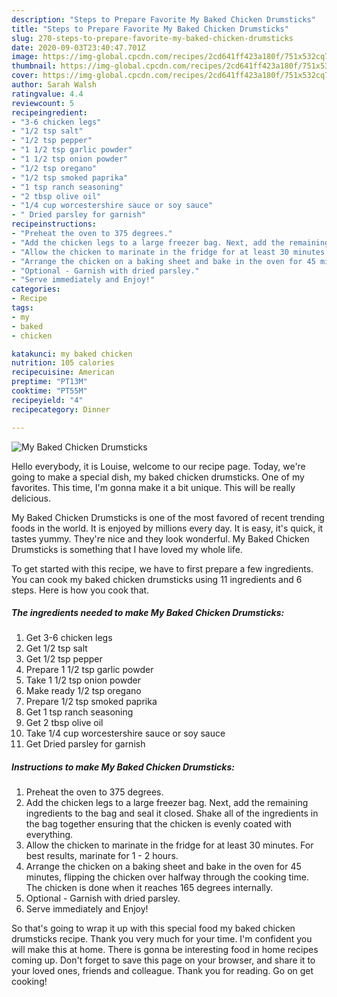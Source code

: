 ```yaml
---
description: "Steps to Prepare Favorite My Baked Chicken Drumsticks"
title: "Steps to Prepare Favorite My Baked Chicken Drumsticks"
slug: 270-steps-to-prepare-favorite-my-baked-chicken-drumsticks
date: 2020-09-03T23:40:47.701Z
image: https://img-global.cpcdn.com/recipes/2cd641ff423a180f/751x532cq70/my-baked-chicken-drumsticks-recipe-main-photo.jpg
thumbnail: https://img-global.cpcdn.com/recipes/2cd641ff423a180f/751x532cq70/my-baked-chicken-drumsticks-recipe-main-photo.jpg
cover: https://img-global.cpcdn.com/recipes/2cd641ff423a180f/751x532cq70/my-baked-chicken-drumsticks-recipe-main-photo.jpg
author: Sarah Walsh
ratingvalue: 4.4
reviewcount: 5
recipeingredient:
- "3-6 chicken legs"
- "1/2 tsp salt"
- "1/2 tsp pepper"
- "1 1/2 tsp garlic powder"
- "1 1/2 tsp onion powder"
- "1/2 tsp oregano"
- "1/2 tsp smoked paprika"
- "1 tsp ranch seasoning"
- "2 tbsp olive oil"
- "1/4 cup worcestershire sauce or soy sauce"
- " Dried parsley for garnish"
recipeinstructions:
- "Preheat the oven to 375 degrees."
- "Add the chicken legs to a large freezer bag. Next, add the remaining ingredients to the bag and seal it closed. Shake all of the ingredients in the bag together ensuring that the chicken is evenly coated with everything."
- "Allow the chicken to marinate in the fridge for at least 30 minutes. For best results, marinate for 1 - 2 hours."
- "Arrange the chicken on a baking sheet and bake in the oven for 45 minutes, flipping the chicken over halfway through the cooking time. The chicken is done when it reaches 165 degrees internally."
- "Optional - Garnish with dried parsley."
- "Serve immediately and Enjoy!"
categories:
- Recipe
tags:
- my
- baked
- chicken

katakunci: my baked chicken 
nutrition: 105 calories
recipecuisine: American
preptime: "PT13M"
cooktime: "PT55M"
recipeyield: "4"
recipecategory: Dinner

---
```



![My Baked Chicken Drumsticks](https://img-global.cpcdn.com/recipes/2cd641ff423a180f/751x532cq70/my-baked-chicken-drumsticks-recipe-main-photo.jpg)

Hello everybody, it is Louise, welcome to our recipe page. Today, we're going to make a special dish, my baked chicken drumsticks. One of my favorites. This time, I'm gonna make it a bit unique. This will be really delicious.

My Baked Chicken Drumsticks is one of the most favored of recent trending foods in the world. It is enjoyed by millions every day. It is easy, it's quick, it tastes yummy. They're nice and they look wonderful. My Baked Chicken Drumsticks is something that I have loved my whole life.




To get started with this recipe, we have to first prepare a few ingredients. You can cook my baked chicken drumsticks using 11 ingredients and 6 steps. Here is how you cook that.

##### The ingredients needed to make My Baked Chicken Drumsticks:

1. Get 3-6 chicken legs
1. Get 1/2 tsp salt
1. Get 1/2 tsp pepper
1. Prepare 1 1/2 tsp garlic powder
1. Take 1 1/2 tsp onion powder
1. Make ready 1/2 tsp oregano
1. Prepare 1/2 tsp smoked paprika
1. Get 1 tsp ranch seasoning
1. Get 2 tbsp olive oil
1. Take 1/4 cup worcestershire sauce or soy sauce
1. Get  Dried parsley for garnish




##### Instructions to make My Baked Chicken Drumsticks:

1. Preheat the oven to 375 degrees.
1. Add the chicken legs to a large freezer bag. Next, add the remaining ingredients to the bag and seal it closed. Shake all of the ingredients in the bag together ensuring that the chicken is evenly coated with everything.
1. Allow the chicken to marinate in the fridge for at least 30 minutes. For best results, marinate for 1 - 2 hours.
1. Arrange the chicken on a baking sheet and bake in the oven for 45 minutes, flipping the chicken over halfway through the cooking time. The chicken is done when it reaches 165 degrees internally.
1. Optional - Garnish with dried parsley.
1. Serve immediately and Enjoy!




So that's going to wrap it up with this special food my baked chicken drumsticks recipe. Thank you very much for your time. I'm confident you will make this at home. There is gonna be interesting food in home recipes coming up. Don't forget to save this page on your browser, and share it to your loved ones, friends and colleague. Thank you for reading. Go on get cooking!
